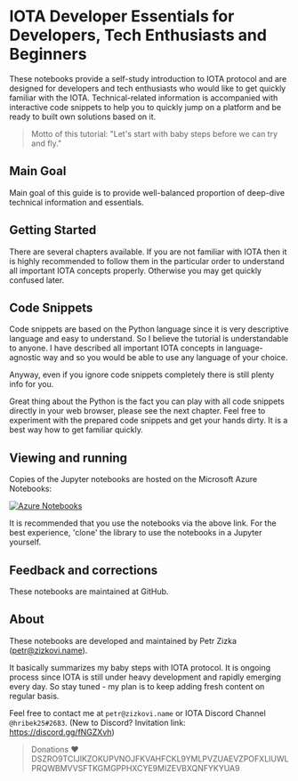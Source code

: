 # IOTA Developer Essentials for Developers, Tech Enthusiasts and Beginners 
These notebooks provide a self-study introduction to IOTA protocol and are designed for developers and tech enthusiasts who would like to get quickly familiar with the IOTA. Technical-related information is accompanied with interactive code snippets to help you to quickly jump on a platform and be ready to built own solutions based on it.

> Motto of this tutorial: "Let's start with baby steps before we can try and fly."

## Main Goal
Main goal of this guide is to provide well-balanced proportion of deep-dive technical information and essentials.

## Getting Started
There are several chapters available. If you are not familiar with IOTA then it is highly recommended to follow them in the particular order to understand all important IOTA concepts properly. Otherwise you may get quickly confused later.

## Code Snippets
Code snippets are based on the Python language since it is very descriptive language and easy to understand. So I believe the tutorial is understandable to anyone. I have described all important IOTA concepts in language-agnostic way and so you would be able to use any language of your choice.

Anyway, even if you ignore code snippets completely there is still plenty info for you. 

Great thing about the Python is the fact you can play with all code snippets directly in your web browser, please see the next chapter. Feel free to experiment with the prepared code snippets and get your hands dirty. It is a best way how to get familiar quickly.

## Viewing and running
Copies of the Jupyter notebooks are hosted on the Microsoft Azure Notebooks:

[![Azure Notebooks](https://notebooks.azure.com/launch.png)](https://notebooks.azure.com/pzizka/libraries/iota101)

It is recommended that you use the notebooks via the above link. For the best experience, 'clone' the library to use the notebooks in a Jupyter yourself.

## Feedback and corrections
These notebooks are maintained at GitHub.

## About
These notebooks are developed and maintained by Petr Zizka (petr@zizkovi.name).

It basically summarizes my baby steps with IOTA protocol. It is ongoing process since IOTA is still under heavy development and rapidly emerging every day. So stay tuned - my plan is to keep adding fresh content on regular basis.

Feel free to contact me at `petr@zizkovi.name` or IOTA Discord Channel `@hribek25#2683`. (New to Discord? Invitation link: https://discord.gg/fNGZXvh)


> Donations ♥ DSZRO9TCIJIKZOKUPVNOJFKVAHFCKL9YMLPVZUAEVZPOFXLIUWLPRQWBMVVSFTKGMGPPHXCYE9MIZEVBXQNFYKYUA9